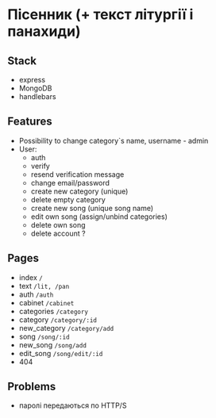# Пісенник (+ текст літургії і панахиди)

## Stack
- express
- MongoDB
- handlebars

## Features
- Possibility to change category`s name, username - admin
- User:
  - auth
  - verify
  - resend verification message
  - change email/password
  - create new category (unique)
  - delete empty category
  - create new song (unique song name)
  - edit own song (assign/unbind categories)
  - delete own song
  - delete account ?

## Pages
- index    `/`
- text    `/lit, /pan`
- auth    `/auth`
- cabinet    `/cabinet`
- categories    `/category`
- category    `/category/:id`
- new_category    `/category/add`
- song    `/song/:id`
- new_song    `/song/add`
- edit_song    `/song/edit/:id`
- 404

## Problems
- паролі передаються по HTTP/S